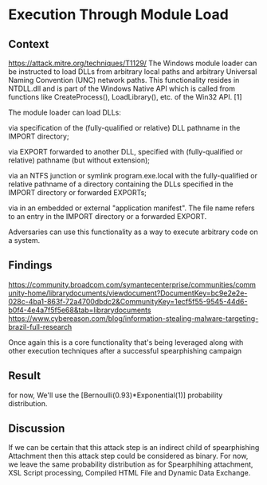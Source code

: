 # Execution Through Module Load 

## Context 

https://attack.mitre.org/techniques/T1129/
The Windows module loader can be instructed to load DLLs from arbitrary local paths and arbitrary Universal Naming Convention (UNC) network paths. This functionality resides in NTDLL.dll and is part of the Windows Native API which is called from functions like CreateProcess(), LoadLibrary(), etc. of the Win32 API. [1]

The module loader can load DLLs:

via specification of the (fully-qualified or relative) DLL pathname in the IMPORT directory;

via EXPORT forwarded to another DLL, specified with (fully-qualified or relative) pathname (but without extension);

via an NTFS junction or symlink program.exe.local with the fully-qualified or relative pathname of a directory containing the DLLs specified in the IMPORT directory or forwarded EXPORTs;

via <file name="filename.extension" loadFrom="fully-qualified or relative pathname"> in an embedded or external "application manifest". The file name refers to an entry in the IMPORT directory or a forwarded EXPORT.

Adversaries can use this functionality as a way to execute arbitrary code on a system.

## Findings
https://community.broadcom.com/symantecenterprise/communities/community-home/librarydocuments/viewdocument?DocumentKey=bc9e2e2e-028c-4ba1-863f-72a4700dbdc2&CommunityKey=1ecf5f55-9545-44d6-b0f4-4e4a7f5f5e68&tab=librarydocuments
https://www.cybereason.com/blog/information-stealing-malware-targeting-brazil-full-research

Once again this is a core functionality that's being leveraged along with other execution techniques after a successful spearphishing campaign

## Result

for now, We'll use the [Bernoulli(0.93)*Exponential(1)] probability distribution.

## Discussion

If we can be certain that this attack step is an indirect child of spearphishing Attachment then this attack step could be considered as binary. For now, we leave the same probability distribution as for Spearphihing attachment, XSL Script processing, Compiled HTML File and Dynamic Data Exchange.